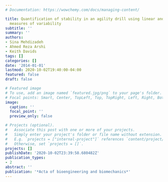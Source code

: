 ```yaml
---
# Documentation: https://wowchemy.com/docs/managing-content/

title: Quantification of stability in an agility drill using linear and nonlinear
  measures of variability
subtitle: ''
summary: ''
authors:
- Sina Mehdizadeh
- Ahmed Reza Arshi
- Keith Davids
tags: []
categories: []
date: '2014-01-01'
lastmod: 2020-10-02T19:40:00-04:00
featured: false
draft: false

# Featured image
# To use, add an image named `featured.jpg/png` to your page's folder.
# Focal points: Smart, Center, TopLeft, Top, TopRight, Left, Right, BottomLeft, Bottom, BottomRight.
image:
  caption: ''
  focal_point: ''
  preview_only: false

# Projects (optional).
#   Associate this post with one or more of your projects.
#   Simply enter your project's folder or file name without extension.
#   E.g. `projects = ["internal-project"]` references `content/project/deep-learning/index.md`.
#   Otherwise, set `projects = []`.
projects: []
publishDate: '2020-10-02T23:39:58.680482Z'
publication_types:
- 2
abstract: ''
publication: '*Acta of bioengineering and biomechanics*'
---
```

